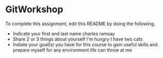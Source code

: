 # GitWorkshop

To complete this assignment, edit this README by doing the following, 

- Indicate your first and last name
charles ramsay
- Share 2 or 3 things about yourself
I'm hungry
I have two cats
- Indiate your goal(s) you have for this course
to gain useful skills and prepare myself for any environment life can throw at me
